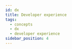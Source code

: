 ```yaml
---
id: dx
title: Developer experience
tags:
  - concepts
  - dx
  - developer experience
sidebar_position: 4
---
```

